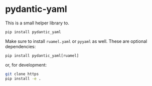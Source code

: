 # pydantic-yaml

This is a small helper library to.

`pip install pydantic_yaml`

Make sure to install `ruamel.yaml` or `pyyaml` as well. These are optional dependencies:

`pip install pydantic_yaml[ruamel]`

or, for development:

```sh
git clone https
pip install -e .
```
